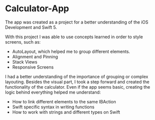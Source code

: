 # Calculator-App

The app was created as a project for a better understanding of the iOS Development and Swift 5.

With this project I was able to use concepts learned in order to style screens, such as:
- AutoLayout, which helped me to group different elements.
- Alignment and Pinning
- Stack Views
- Responsive Screens

I had a better understanding of the importance of grouping or complex layouting. Besides the visual part, I took a step forward and created the functionality of the calculator. Even if the app seems basic, creating the logic behind everything helped me understand:

- How to link different elements to the same IBAction
- Swift specific syntax in writing functions
- How to work with strings and different types on Swift

